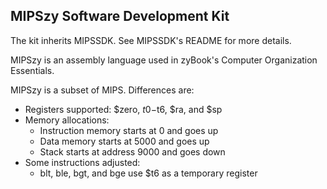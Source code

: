 ## MIPSzy Software Development Kit

The kit inherits MIPSSDK. See MIPSSDK's README for more details.

MIPSzy is an assembly language used in zyBook's Computer Organization Essentials.

MIPSzy is a subset of MIPS. Differences are:
* Registers supported: $zero, $t0-$t6, $ra, and $sp
* Memory allocations:
    * Instruction memory starts at 0 and goes up
    * Data memory starts at 5000 and goes up
    * Stack starts at address 9000 and goes down
* Some instructions adjusted:
    * blt, ble, bgt, and bge use $t6 as a temporary register
